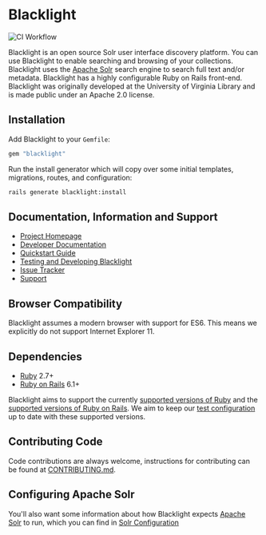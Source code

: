 # Blacklight

![CI Workflow](https://github.com/projectblacklight/blacklight/actions/workflows/ruby.yml/badge.svg)


Blacklight is an open source Solr user interface discovery platform.
You can use Blacklight to enable searching and browsing of your collections.
Blacklight uses the [Apache Solr](http://lucene.apache.org/solr) search engine
to search full text and/or metadata.  Blacklight has a highly
configurable Ruby on Rails front-end. Blacklight was originally developed at
the University of Virginia Library and is made public under an Apache 2.0 license.

## Installation

Add Blacklight to your `Gemfile`:

```ruby
gem "blacklight"
```

Run the install generator which will copy over some initial templates, migrations, routes, and configuration:

```bash
rails generate blacklight:install
```


## Documentation, Information and Support

* [Project Homepage](http://projectblacklight.org)
* [Developer Documentation](https://github.com/projectblacklight/blacklight/wiki)
* [Quickstart Guide](https://github.com/projectblacklight/blacklight/wiki/Quickstart)
* [Testing and Developing Blacklight](https://github.com/projectblacklight/blacklight/wiki/Testing-and-Developing-Blacklight)
* [Issue Tracker](https://github.com/projectblacklight/blacklight/issues)
* [Support](https://github.com/projectblacklight/blacklight/wiki/Support)

## Browser Compatibility

Blacklight assumes a modern browser with support for ES6. This means we explicitly do not support Internet Explorer 11.

## Dependencies

* [Ruby](https://www.ruby-lang.org/) 2.7+
* [Ruby on Rails](https://rubyonrails.org/) 6.1+

Blacklight aims to support the currently [supported versions of Ruby](https://www.ruby-lang.org/en/downloads/branches/) and the [supported versions of Ruby on Rails](https://guides.rubyonrails.org/maintenance_policy.html).  We aim to keep our [test configuration](blob/main/.github/workflows/ruby.yml) up to date with these supported versions.

## Contributing Code

Code contributions are always welcome, instructions for contributing can be found at [CONTRIBUTING.md](https://github.com/projectblacklight/blacklight/blob/main/CONTRIBUTING.md).

## Configuring Apache Solr
You'll also want some information about how Blacklight expects [Apache Solr](http://lucene.apache.org/solr ) to run, which you can find in [Solr Configuration](https://github.com/projectblacklight/blacklight/wiki/Solr-Configuration#solr-configuration)
